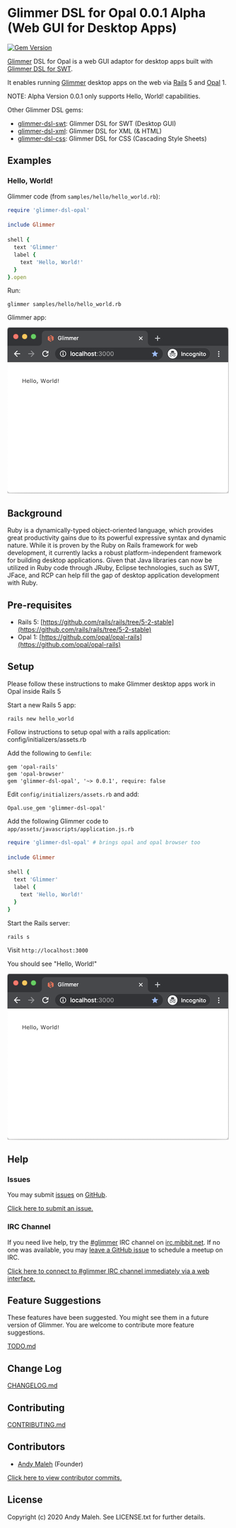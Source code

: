 # Glimmer DSL for Opal 0.0.1 Alpha (Web GUI for Desktop Apps)
[![Gem Version](https://badge.fury.io/rb/glimmer-dsl-opal.svg)](http://badge.fury.io/rb/glimmer-dsl-opal)

[Glimmer](https://github.com/AndyObtiva/glimmer) DSL for Opal is a web GUI adaptor for desktop apps built with [Glimmer DSL for SWT](https://github.com/AndyObtiva/glimmer-dsl-swt).

It enables running [Glimmer](https://github.com/AndyObtiva/glimmer) desktop apps on the web via [Rails](https://rubyonrails.org/) 5 and [Opal](https://opalrb.com/) 1.

NOTE: Alpha Version 0.0.1 only supports Hello, World! capabilities.

Other Glimmer DSL gems:
- [glimmer-dsl-swt](https://github.com/AndyObtiva/glimmer-dsl-swt): Glimmer DSL for SWT (Desktop GUI)
- [glimmer-dsl-xml](https://github.com/AndyObtiva/glimmer-dsl-xml): Glimmer DSL for XML (& HTML)
- [glimmer-dsl-css](https://github.com/AndyObtiva/glimmer-dsl-css): Glimmer DSL for CSS (Cascading Style Sheets)

## Examples

### Hello, World!

Glimmer code (from `samples/hello/hello_world.rb`):
```ruby
require 'glimmer-dsl-opal'

include Glimmer

shell {
  text 'Glimmer'
  label {
    text 'Hello, World!'
  }
}.open
```

Run:
```
glimmer samples/hello/hello_world.rb
```

Glimmer app:

![Glimmer DSL for Opal Hello World](images/glimmer-dsl-opal-hello-world.png)

## Background

Ruby is a dynamically-typed object-oriented language, which provides great productivity gains due to its powerful expressive syntax and dynamic nature. While it is proven by the Ruby on Rails framework for web development, it currently lacks a robust platform-independent framework for building desktop applications. Given that Java libraries can now be utilized in Ruby code through JRuby, Eclipse technologies, such as SWT, JFace, and RCP can help fill the gap of desktop application development with Ruby.

## Pre-requisites

- Rails 5: [https://github.com/rails/rails/tree/5-2-stable](https://github.com/rails/rails/tree/5-2-stable)
- Opal 1: [https://github.com/opal/opal-rails](https://github.com/opal/opal-rails)

## Setup

Please follow these instructions to make Glimmer desktop apps work in Opal inside Rails 5

Start a new Rails 5 app:

```
rails new hello_world
```

Follow instructions to setup opal with a rails application: config/initializers/assets.rb

Add the following to `Gemfile`:
```
gem 'opal-rails'
gem 'opal-browser'
gem 'glimmer-dsl-opal', '~> 0.0.1', require: false
```

Edit `config/initializers/assets.rb` and add:
```
Opal.use_gem 'glimmer-dsl-opal'
```

Add the following Glimmer code to `app/assets/javascripts/application.js.rb`

```ruby
require 'glimmer-dsl-opal' # brings opal and opal browser too

include Glimmer
   
shell {
  text 'Glimmer'
  label {
    text 'Hello, World!'
  }
}
```

Start the Rails server:
```
rails s
```

Visit `http://localhost:3000`

You should see "Hello, World!"

![Glimmer DSL for Opal Hello World](images/glimmer-dsl-opal-hello-world.png)

## Help

### Issues

You may submit [issues](https://github.com/AndyObtiva/glimmer/issues) on [GitHub](https://github.com/AndyObtiva/glimmer/issues).

[Click here to submit an issue.](https://github.com/AndyObtiva/glimmer/issues)

### IRC Channel

If you need live help, try the [#glimmer](http://widget.mibbit.com/?settings=7514b8a196f8f1de939a351245db7aa8&server=irc.mibbit.net&channel=%23glimmer) IRC channel on [irc.mibbit.net](http://widget.mibbit.com/?settings=7514b8a196f8f1de939a351245db7aa8&server=irc.mibbit.net&channel=%23glimmer). If no one was available, you may [leave a GitHub issue](https://github.com/AndyObtiva/glimmer/issues) to schedule a meetup on IRC. 

[Click here to connect to #glimmer IRC channel immediately via a web interface.](http://widget.mibbit.com/?settings=7514b8a196f8f1de939a351245db7aa8&server=irc.mibbit.net&channel=%23glimmer)

## Feature Suggestions

These features have been suggested. You might see them in a future version of Glimmer. You are welcome to contribute more feature suggestions.

[TODO.md](TODO.md)

## Change Log

[CHANGELOG.md](CHANGELOG.md)

## Contributing

[CONTRIBUTING.md](CONTRIBUTING.md)

## Contributors

* [Andy Maleh](https://github.com/AndyObtiva) (Founder)

[Click here to view contributor commits.](https://github.com/AndyObtiva/glimmer-dsl-opal/graphs/contributors)

## License

Copyright (c) 2020 Andy Maleh.
See LICENSE.txt for further details.
